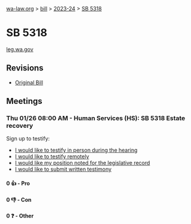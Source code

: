 [wa-law.org](/) > [bill](/bill/) > [2023-24](/bill/2023-24/) > [SB 5318](/bill/2023-24/sb/5318/)

# SB 5318
[leg.wa.gov](https://app.leg.wa.gov/billsummary?BillNumber=5318&Year=2023&Initiative=false)

## Revisions
* [Original Bill](1/)

## Meetings
### Thu 01/26 08:00 AM - Human Services (HS): SB 5318 Estate recovery
Sign up to testify:
* [I would like to testify in person during the hearing](https://app.leg.wa.gov/csi/Testifier/Add?chamber=House&mId=30461&aId=149431&caId=20574&tId=1)
* [I would like to testify remotely](https://app.leg.wa.gov/csi/Testifier/Add?chamber=House&mId=30461&aId=149431&caId=20574&tId=2)
* [I would like my position noted for the legislative record](https://app.leg.wa.gov/csi/Testifier/Add?chamber=House&mId=30461&aId=149431&caId=20574&tId=3)
* [I would like to submit written testimony](https://app.leg.wa.gov/csi/Testifier/Add?chamber=House&mId=30461&aId=149431&caId=20574&tId=4)

#### 0 👍 - Pro

#### 0 👎 - Con

#### 0 ❓ - Other
